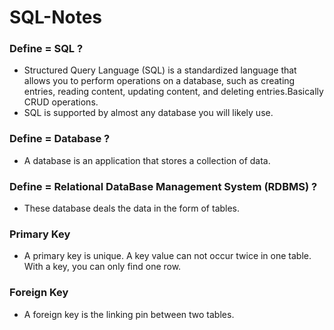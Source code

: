 # SQL-Notes

### Define = SQL ?
   
  - Structured Query Language (SQL) is a standardized language that allows you to perform operations on a database, such as creating entries, reading content, updating       content, and deleting entries.Basically CRUD operations.
  - SQL is supported by almost any database you will likely use.

### Define = Database ?
  
  - A database is an application that stores a collection of data.

### Define = Relational DataBase Management System (RDBMS) ?

- These database deals the data in the form of tables.
  
### Primary Key 

- A primary key is unique. A key value can not occur twice in one table. With a key, you can only find one row.

### Foreign Key 

- A foreign key is the linking pin between two tables.
  
